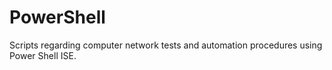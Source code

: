 # PowerShell
Scripts regarding computer network tests and automation procedures using Power Shell ISE.
